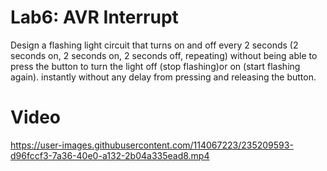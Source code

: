 # Lab6: AVR Interrupt

Design a flashing light circuit that turns on and off every 2 seconds (2 seconds on, 2 seconds on, 2 seconds off, repeating)
without being able to press the button to turn the light off (stop flashing)or on (start flashing again). 
instantly without any delay from pressing and releasing the button.



# Video
https://user-images.githubusercontent.com/114067223/235209593-d96fccf3-7a36-40e0-a132-2b04a335ead8.mp4

